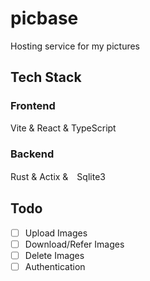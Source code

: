 # picbase
Hosting service for my pictures
## Tech Stack
### Frontend
Vite & React & TypeScript
### Backend
Rust & Actix &　Sqlite3
## Todo
- [ ] Upload Images
- [ ] Download/Refer Images
- [ ] Delete Images
- [ ] Authentication